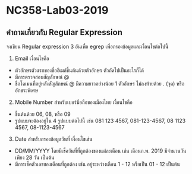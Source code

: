 # NC358-Lab03-2019

## คำถามเกี่ยวกับ Regular Expression 
จงเขียน Regular expression 3 อันเพื่อ egrep เพื่อกรองข้อมูลและเงื่อนไขต่อไปนี้
1. Email เงื่อนไขคือ 
- ตัวอักษรตัวแรกของชื่ออีเมล์ขึ้นต้นด้วยตัวอักษร ตัวถัดไปเป็นอะไรก็ได้ 
- มีการตรวจสอบสัญลักษณ์ @
- ชื่อโดเมนที่อยู่หลังสัญลักษณ์ @ มีความยาวอย่างน้อย 1 ตัวอักษร ไม่ลงท้ายด้วย . (จุด) หรืออักขระพิเศษ

2. Mobile Number สำหรับเบอร์มือถือของเมืองไทย เงื่อนไขคือ
- ขึ้นต้นด้วย 06, 08, หรือ 09
- รูปแบบจะต้องอยู่ใน 4 รูปแบบต่อไปนี้ เช่น 081 123 4567, 081-123-4567, 08 1123 4567, 08-1123-4567

3. Date สำหรับกรองข้อมูลวันที่ เงื่อนไขเช่น
- DD/MM/YYYY โดยมีเช็ควันที่ที่ถูกต้องของแต่ละเดือน เช่น เดือนก.พ. 2019 มีจำนวนวันเพียง 28 วัน เป็นต้น
- มีการเช็คตัวเลขของเดือนที่ถูกต้อง เช่น อยู่ระหว่างเดือน 1 - 12 หรือเป็น 01 - 12 เป็นต้น
